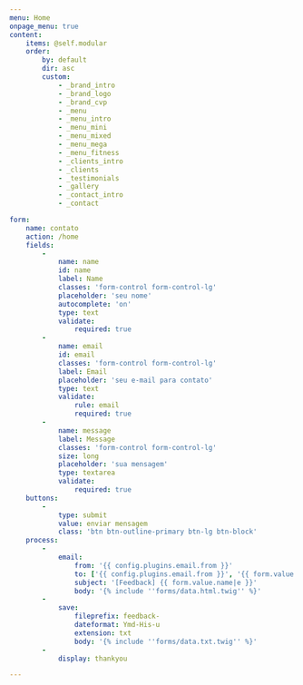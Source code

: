 ```yaml
---
menu: Home
onpage_menu: true
content:
    items: @self.modular
    order:
        by: default
        dir: asc
        custom:
            - _brand_intro
            - _brand_logo
            - _brand_cvp
            - _menu
            - _menu_intro
            - _menu_mini
            - _menu_mixed
            - _menu_mega
            - _menu_fitness
            - _clients_intro
            - _clients
            - _testimonials
            - _gallery
            - _contact_intro
            - _contact

form:
    name: contato
    action: /home
    fields:
        -
            name: name
            id: name
            label: Name
            classes: 'form-control form-control-lg'
            placeholder: 'seu nome'
            autocomplete: 'on'
            type: text
            validate:
                required: true
        -
            name: email
            id: email
            classes: 'form-control form-control-lg'
            label: Email
            placeholder: 'seu e-mail para contato'
            type: text
            validate:
                rule: email
                required: true
        -
            name: message
            label: Message
            classes: 'form-control form-control-lg'
            size: long
            placeholder: 'sua mensagem'
            type: textarea
            validate:
                required: true
    buttons:
        -
            type: submit
            value: enviar mensagem
            class: 'btn btn-outline-primary btn-lg btn-block'
    process:
        -
            email:
                from: '{{ config.plugins.email.from }}'
                to: ['{{ config.plugins.email.from }}', '{{ form.value.email }}']
                subject: '[Feedback] {{ form.value.name|e }}'
                body: '{% include ''forms/data.html.twig'' %}'
        -
            save:
                fileprefix: feedback-
                dateformat: Ymd-His-u
                extension: txt
                body: '{% include ''forms/data.txt.twig'' %}'
        -
            display: thankyou

---
```




